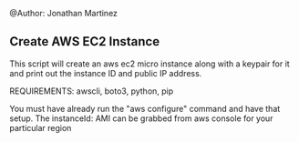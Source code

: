 @Author: Jonathan Martinez

## Create AWS EC2 Instance

This script will create an aws ec2 micro instance along with a keypair for it and print out the instance ID and public IP address.

REQUIREMENTS: awscli, boto3, python, pip

You must have already run the "aws configure" command and have that setup. 
The instanceId: AMI can be grabbed from aws console for your particular region